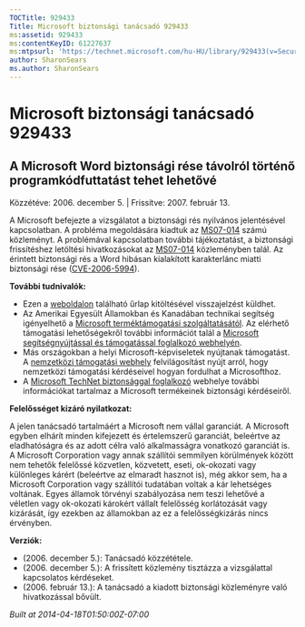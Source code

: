 ```yaml
---
TOCTitle: 929433
Title: Microsoft biztonsági tanácsadó 929433
ms:assetid: 929433
ms:contentKeyID: 61227637
ms:mtpsurl: 'https://technet.microsoft.com/hu-HU/library/929433(v=Security.10)'
author: SharonSears
ms.author: SharonSears
---
```




Microsoft biztonsági tanácsadó 929433
=====================================

A Microsoft Word biztonsági rése távolról történő programkódfuttatást tehet lehetővé
------------------------------------------------------------------------------------

Közzétéve: 2006. december 5. | Frissítve: 2007. február 13.

A Microsoft befejezte a vizsgálatot a biztonsági rés nyilvános jelentésével kapcsolatban. A probléma megoldására kiadtuk az [MS07-014](http://technet.microsoft.com/security/bulletin/ms07-014) számú közleményt. A problémával kapcsolatban további tájékoztatást, a biztonsági frissítéshez letöltési hivatkozásokat az [MS07-014](http://technet.microsoft.com/security/bulletin/ms07-014) közleményben talál. Az érintett biztonsági rés a Word hibásan kialakított karakterlánc miatti biztonsági rése ([CVE-2006-5994](http://www.cve.mitre.org/cgi-bin/cvename.cgi?name=cve-2006-5994)).

**További tudnivalók:**

-   Ezen a [weboldalon](https://support.microsoft.com/common/survey.aspx?scid=sw;en;1257&amp;showpage=1&amp;ws=technet&amp;sd=tech) található űrlap kitöltésével visszajelzést küldhet.
-   Az Amerikai Egyesült Államokban és Kanadában technikai segítség igényelhető a [Microsoft terméktámogatási szolgáltatásától](http://go.microsoft.com/fwlink/?linkid=21131). Az elérhető támogatási lehetőségekről további információt talál a [Microsoft segítségnyújtással és támogatással foglalkozó webhelyén](http://support.microsoft.com/).
-   Más országokban a helyi Microsoft-képviseletek nyújtanak támogatást. A [nemzetközi támogatási webhely](http://go.microsoft.com/fwlink/?linkid=21155) felvilágosítást nyújt arról, hogy nemzetközi támogatási kérdéseivel hogyan fordulhat a Microsofthoz.
-   A [Microsoft TechNet biztonsággal foglalkozó](http://go.microsoft.com/fwlink/?linkid=21132) webhelye további információkat tartalmaz a Microsoft termékeinek biztonsági kérdéseiről.

**Felelősséget kizáró nyilatkozat:**

A jelen tanácsadó tartalmáért a Microsoft nem vállal garanciát. A Microsoft egyben elhárít minden kifejezett és értelemszerű garanciát, beleértve az eladhatóságra és az adott célra való alkalmasságra vonatkozó garanciát is. A Microsoft Corporation vagy annak szállítói semmilyen körülmények között nem tehetők felelőssé közvetlen, közvetett, eseti, ok-okozati vagy különleges kárért (beleértve az elmaradt hasznot is), még akkor sem, ha a Microsoft Corporation vagy szállítói tudatában voltak a kár lehetséges voltának. Egyes államok törvényi szabályozása nem teszi lehetővé a véletlen vagy ok-okozati károkért vállalt felelősség korlátozását vagy kizárását, így ezekben az államokban az ez a felelősségkizárás nincs érvényben.

**Verziók:**

-   (2006. december 5.): Tanácsadó közzététele.
-   (2006. december 5.): A frissített közlemény tisztázza a vizsgálattal kapcsolatos kérdéseket.
-   (2006. február 13.): A tanácsadó a kiadott biztonsági közleményre való hivatkozással bővült.

*Built at 2014-04-18T01:50:00Z-07:00*
